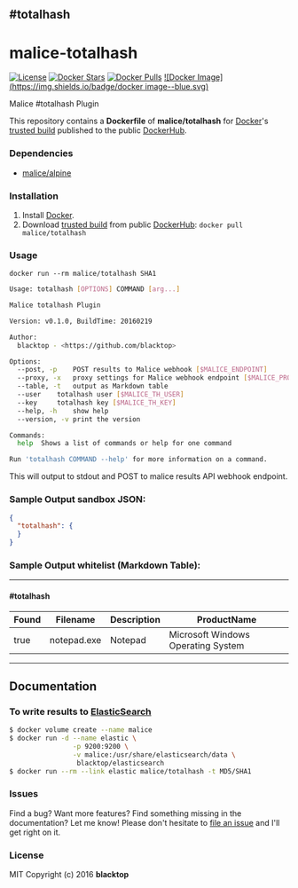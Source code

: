#totalhash
----------

malice-totalhash
================

[![License](http://img.shields.io/:license-mit-blue.svg)](http://doge.mit-license.org) [![Docker Stars](https://img.shields.io/docker/stars/malice/totalhash.svg)](https://hub.docker.com/r/malice/totalhash/) [![Docker Pulls](https://img.shields.io/docker/pulls/malice/totalhash.svg)](https://hub.docker.com/r/malice/totalhash/) [![Docker Image](https://img.shields.io/badge/docker image--blue.svg)](https://hub.docker.com/r/malice/totalhash/)

Malice #totalhash Plugin

This repository contains a **Dockerfile** of **malice/totalhash** for [Docker](https://www.docker.io/)'s [trusted build](https://index.docker.io/u/malice/totalhash/) published to the public [DockerHub](https://index.docker.io/).

### Dependencies

-	[malice/alpine](https://hub.docker.com/r/malice/alpine/)

### Installation

1.	Install [Docker](https://www.docker.io/).
2.	Download [trusted build](https://hub.docker.com/r/malice/totalhash/) from public [DockerHub](https://hub.docker.com): `docker pull malice/totalhash`

### Usage

```
docker run --rm malice/totalhash SHA1
```

```bash
Usage: totalhash [OPTIONS] COMMAND [arg...]

Malice totalhash Plugin

Version: v0.1.0, BuildTime: 20160219

Author:
  blacktop - <https://github.com/blacktop>

Options:
  --post, -p	POST results to Malice webhook [$MALICE_ENDPOINT]
  --proxy, -x	proxy settings for Malice webhook endpoint [$MALICE_PROXY]
  --table, -t	output as Markdown table
  --user 	totalhash user [$MALICE_TH_USER]
  --key 	totalhash key [$MALICE_TH_KEY]
  --help, -h	show help
  --version, -v	print the version

Commands:
  help	Shows a list of commands or help for one command

Run 'totalhash COMMAND --help' for more information on a command.
```

This will output to stdout and POST to malice results API webhook endpoint.

### Sample Output **sandbox** JSON:

```json
{
  "totalhash": {
  }
}
```

### Sample Output **whitelist** (Markdown Table):

---

#### #totalhash

| Found | Filename    | Description | ProductName                        |
|-------|-------------|-------------|------------------------------------|
| true  | notepad.exe | Notepad     | Microsoft Windows Operating System |

---

Documentation
-------------

### To write results to [ElasticSearch](https://www.elastic.co/products/elasticsearch)

```bash
$ docker volume create --name malice
$ docker run -d --name elastic \
                -p 9200:9200 \
                -v malice:/usr/share/elasticsearch/data \
                 blacktop/elasticsearch
$ docker run --rm --link elastic malice/totalhash -t MD5/SHA1
```

### Issues

Find a bug? Want more features? Find something missing in the documentation? Let me know! Please don't hesitate to [file an issue](https://github.com/maliceio/malice-totalhash/issues/new) and I'll get right on it.

### License

MIT Copyright (c) 2016 **blacktop**
